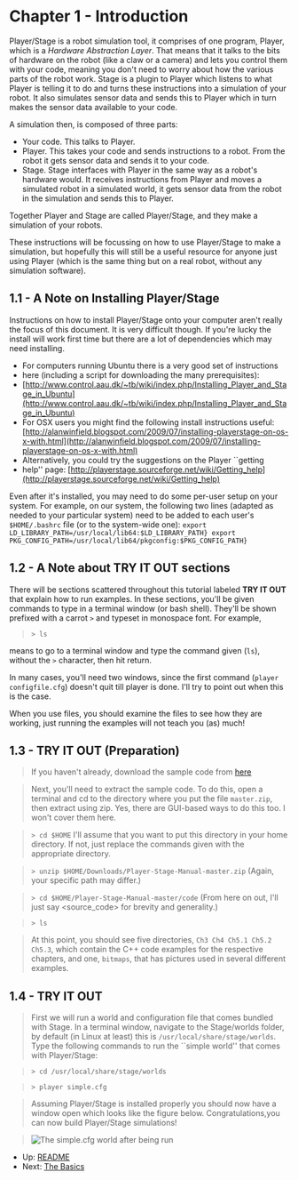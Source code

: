 # Chapter 1 -  Introduction

Player/Stage is a robot simulation tool, it comprises of one program,
Player, which is a *Hardware Abstraction Layer*. That means that it
talks to the bits of hardware on the robot (like a claw or a camera) and
lets you control them with your code, meaning you don't need to worry about
how the various parts of the robot work. Stage is a plugin to Player which
listens to what Player is telling it to do and turns these instructions
into a simulation of your robot. It also simulates sensor data and sends
this to Player which in turn makes the sensor data available to your code.

A simulation then, is composed of three parts:
* Your code. This talks to Player.
* Player. This takes your code and sends instructions to a robot. From the robot it gets sensor data and sends it to your code.
* Stage. Stage interfaces with Player in the same way as a robot's hardware would. It receives instructions from Player and moves a simulated robot in a simulated world, it gets sensor data from the robot in the simulation and sends this to Player.

Together Player and Stage are called Player/Stage, and they make a simulation of your robots.

These instructions will be focussing on how to use Player/Stage to make a
simulation, but hopefully this will still be a useful resource for anyone
just using Player (which is the same thing but on a real robot, without any simulation software).

## 1.1 - A Note on Installing Player/Stage
Instructions on how to install Player/Stage onto your computer aren't really the focus of this document. It is very difficult though. If you're lucky the install will work first time but there are a lot of dependencies which may need installing. 
* For computers running Ubuntu there is a very good set of instructions
* here (including a script for downloading the many prerequisites):
* [http://www.control.aau.dk/~tb/wiki/index.php/Installing_Player_and_Stage_in_Ubuntu](http://www.control.aau.dk/~tb/wiki/index.php/Installing_Player_and_Stage_in_Ubuntu)
* For OSX users you might find the following install instructions useful:
[http://alanwinfield.blogspot.com/2009/07/installing-playerstage-on-os-x-with.html](http://alanwinfield.blogspot.com/2009/07/installing-playerstage-on-os-x-with.html)
* Alternatively, you could try the suggestions on the Player ``getting
* help'' page:
[http://playerstage.sourceforge.net/wiki/Getting_help](http://playerstage.sourceforge.net/wiki/Getting_help)

Even after it's installed, you may need to do some per-user setup on your
system.  For example, on our system, the following two lines (adapted as
needed to your particular system) need to be added to each user's
`$HOME/.bashrc` file (or to the system-wide one): ``` export
LD_LIBRARY_PATH=/usr/local/lib64:$LD_LIBRARY_PATH} export
PKG_CONFIG_PATH=/usr/local/lib64/pkgconfig:$PKG_CONFIG_PATH} ```

## 1.2 - A Note about TRY IT OUT sections 
There will be sections scattered throughout this tutorial labeled **TRY IT
OUT** that explain how to run examples. 
In these sections, you'll be given commands to type in a terminal window
(or bash shell).  They'll be shown prefixed with a carrot `>` and
typeset in monospace font. For example, 

> `> ls`

means to go to a terminal window and type the command given (`ls`), without
the `>` character, then hit return.

In many cases, you'll need two windows, since the first command (`player
configfile.cfg`) doesn't quit till player is done.  I'll try to point out
when this is the case.

When you use files, you should examine the files to see how they are
working, just running the examples will not teach you (as) much!

## 1.3 - TRY IT OUT (Preparation)
> If you haven't already, download the sample code from [here](../..//archive/master.zip) 

> Next, you'll need to extract the sample code.  To do this, open a
 terminal and cd to the directory where you put the file
 `master.zip`, then extract using zip.  Yes, there are
 GUI-based ways to do this too.  I won't cover them here.

> `> cd $HOME` I'll assume that you want to put this directory in your home directory.  If not, just replace the commands given with the appropriate directory. 

> `> unzip $HOME/Downloads/Player-Stage-Manual-master.zip` (Again, your specific path may differ.)

> `> cd $HOME/Player-Stage-Manual-master/code` (From here on out, I'll
> just say \<source_code\> for brevity and generality.)

> `> ls` 

> At this point, you should see five directories, `Ch3 Ch4 Ch5.1 Ch5.2
> Ch5.3`, which contain the C++ code examples for the respective chapters, and
> one, `bitmaps`, that has pictures used in several different examples.


## 1.4 - TRY IT OUT
> First we will run a world and configuration file that comes bundled with Stage. In a terminal window, navigate to the Stage/worlds folder, by default (in Linux at least) this is `/usr/local/share/stage/worlds`. Type the following commands to run the ``simple world'' that comes with Player/Stage: 

> `> cd /usr/local/share/stage/worlds` 

> `> player simple.cfg`

> Assuming Player/Stage is installed properly you should now have a window open which looks like the figure below.  Congratulations,you can now build Player/Stage simulations!

> ![The simple.cfg world after being run](https://github.com/NickelsLab/Player-Stage-Manual/blob/master/pics/simpleworld.png)


* Up: [README](README.md)
* Next: [The Basics](BASICS.md)
